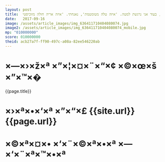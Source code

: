 ```yaml
---
layout: post
title:  וכך התאהב האריה בכבש. 'מלמל והפנה את עיניך, אני אסתיר את עיני, בעוד אני נרגשת למטה. 'איזה טלה מטומטמת', נאנחתי. 'איזה אריה חולה מזוכיסטי'
date:   2017-09-16
image: /assets/article_images/img_636411710404080074.jpg
image2: /assets/article_images/img_636411710404080074_mobile.jpg
mp: "010000000"
score: 010000000
theid: acb27a7f-ff90-497c-a08a-82ee546220ab
---
```

# ×—×›×ž×ª ×”×¦×¤×¨×“×¢ ×©×œ×š ×”×™×�
{{page.title}}

# ×›×ª×•×‘×ª ×”×“×£ {{site.url}}{{page.url}}
# ×©×ª×¤×• ×‘×¨×©×ª×•×ª ×—×‘×¨×ª×™×•×ª